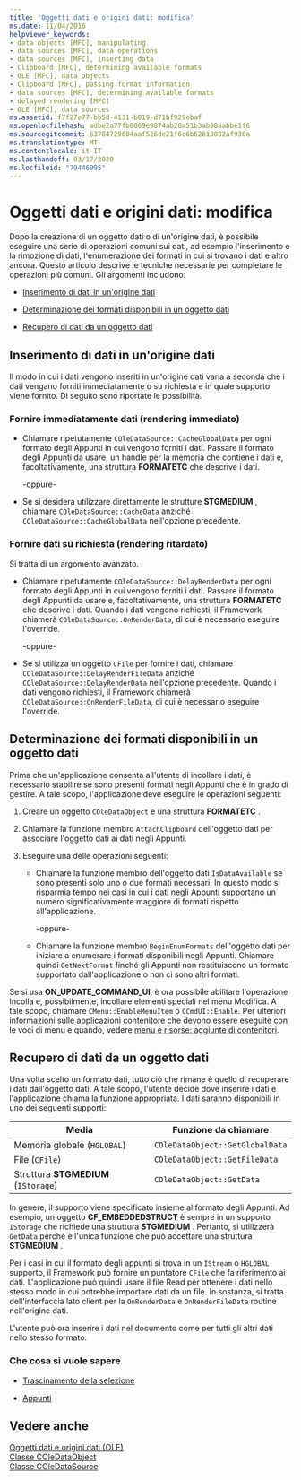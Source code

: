 ```yaml
---
title: 'Oggetti dati e origini dati: modifica'
ms.date: 11/04/2016
helpviewer_keywords:
- data objects [MFC], manipulating
- data sources [MFC], data operations
- data sources [MFC], inserting data
- Clipboard [MFC], determining available formats
- OLE [MFC], data objects
- Clipboard [MFC], passing format information
- data sources [MFC], determining available formats
- delayed rendering [MFC]
- OLE [MFC], data sources
ms.assetid: f7f27e77-bb5d-4131-b819-d71bf929ebaf
ms.openlocfilehash: adbe2a77fb0069e9874ab20a51b3ab08aabbe1f6
ms.sourcegitcommit: 63784729604aaf526de21f6c6b62813882af930a
ms.translationtype: MT
ms.contentlocale: it-IT
ms.lasthandoff: 03/17/2020
ms.locfileid: "79446995"
---
```

# <a name="data-objects-and-data-sources-manipulation"></a>Oggetti dati e origini dati: modifica

Dopo la creazione di un oggetto dati o di un'origine dati, è possibile eseguire una serie di operazioni comuni sui dati, ad esempio l'inserimento e la rimozione di dati, l'enumerazione dei formati in cui si trovano i dati e altro ancora. Questo articolo descrive le tecniche necessarie per completare le operazioni più comuni. Gli argomenti includono:

- [Inserimento di dati in un'origine dati](#_core_inserting_data_into_a_data_source)

- [Determinazione dei formati disponibili in un oggetto dati](#_core_determining_the_formats_available_in_a_data_object)

- [Recupero di dati da un oggetto dati](#_core_retrieving_data_from_a_data_object)

##  <a name="_core_inserting_data_into_a_data_source"></a>Inserimento di dati in un'origine dati

Il modo in cui i dati vengono inseriti in un'origine dati varia a seconda che i dati vengano forniti immediatamente o su richiesta e in quale supporto viene fornito. Di seguito sono riportate le possibilità.

### <a name="supplying-data-immediately-immediate-rendering"></a>Fornire immediatamente dati (rendering immediato)

- Chiamare ripetutamente `COleDataSource::CacheGlobalData` per ogni formato degli Appunti in cui vengono forniti i dati. Passare il formato degli Appunti da usare, un handle per la memoria che contiene i dati e, facoltativamente, una struttura **FORMATETC** che descrive i dati.

     -oppure-

- Se si desidera utilizzare direttamente le strutture **STGMEDIUM** , chiamare `COleDataSource::CacheData` anziché `COleDataSource::CacheGlobalData` nell'opzione precedente.

### <a name="supplying-data-on-demand-delayed-rendering"></a>Fornire dati su richiesta (rendering ritardato)

Si tratta di un argomento avanzato.

- Chiamare ripetutamente `COleDataSource::DelayRenderData` per ogni formato degli Appunti in cui vengono forniti i dati. Passare il formato degli Appunti da usare e, facoltativamente, una struttura **FORMATETC** che descrive i dati. Quando i dati vengono richiesti, il Framework chiamerà `COleDataSource::OnRenderData`, di cui è necessario eseguire l'override.

     -oppure-

- Se si utilizza un oggetto `CFile` per fornire i dati, chiamare `COleDataSource::DelayRenderFileData` anziché `COleDataSource::DelayRenderData` nell'opzione precedente. Quando i dati vengono richiesti, il Framework chiamerà `COleDataSource::OnRenderFileData`, di cui è necessario eseguire l'override.

##  <a name="_core_determining_the_formats_available_in_a_data_object"></a>Determinazione dei formati disponibili in un oggetto dati

Prima che un'applicazione consenta all'utente di incollare i dati, è necessario stabilire se sono presenti formati negli Appunti che è in grado di gestire. A tale scopo, l'applicazione deve eseguire le operazioni seguenti:

1. Creare un oggetto `COleDataObject` e una struttura **FORMATETC** .

1. Chiamare la funzione membro `AttachClipboard` dell'oggetto dati per associare l'oggetto dati ai dati negli Appunti.

1. Eseguire una delle operazioni seguenti:

   - Chiamare la funzione membro dell'oggetto dati `IsDataAvailable` se sono presenti solo uno o due formati necessari. In questo modo si risparmia tempo nei casi in cui i dati negli Appunti supportano un numero significativamente maggiore di formati rispetto all'applicazione.

     \-oppure-

   - Chiamare la funzione membro `BeginEnumFormats` dell'oggetto dati per iniziare a enumerare i formati disponibili negli Appunti. Chiamare quindi `GetNextFormat` finché gli Appunti non restituiscono un formato supportato dall'applicazione o non ci sono altri formati.

Se si usa **ON_UPDATE_COMMAND_UI**, è ora possibile abilitare l'operazione Incolla e, possibilmente, incollare elementi speciali nel menu Modifica. A tale scopo, chiamare `CMenu::EnableMenuItem` o `CCmdUI::Enable`. Per ulteriori informazioni sulle applicazioni contenitore che devono essere eseguite con le voci di menu e quando, vedere [menu e risorse: aggiunte di contenitori](../mfc/menus-and-resources-container-additions.md).

##  <a name="_core_retrieving_data_from_a_data_object"></a>Recupero di dati da un oggetto dati

Una volta scelto un formato dati, tutto ciò che rimane è quello di recuperare i dati dall'oggetto dati. A tale scopo, l'utente decide dove inserire i dati e l'applicazione chiama la funzione appropriata. I dati saranno disponibili in uno dei seguenti supporti:

|Media|Funzione da chiamare|
|------------|----------------------|
|Memoria globale (`HGLOBAL`)|`COleDataObject::GetGlobalData`|
|File (`CFile`)|`COleDataObject::GetFileData`|
|Struttura **STGMEDIUM** (`IStorage`)|`COleDataObject::GetData`|

In genere, il supporto viene specificato insieme al formato degli Appunti. Ad esempio, un oggetto **CF_EMBEDDEDSTRUCT** è sempre in un supporto `IStorage` che richiede una struttura **STGMEDIUM** . Pertanto, si utilizzerà `GetData` perché è l'unica funzione che può accettare una struttura **STGMEDIUM** .

Per i casi in cui il formato degli appunti si trova in un `IStream` o `HGLOBAL` supporto, il Framework può fornire un puntatore `CFile` che fa riferimento ai dati. L'applicazione può quindi usare il file Read per ottenere i dati nello stesso modo in cui potrebbe importare dati da un file. In sostanza, si tratta dell'interfaccia lato client per la `OnRenderData` e `OnRenderFileData` routine nell'origine dati.

L'utente può ora inserire i dati nel documento come per tutti gli altri dati nello stesso formato.

### <a name="what-do-you-want-to-know-more-about"></a>Che cosa si vuole sapere

- [Trascinamento della selezione](../mfc/drag-and-drop-ole.md)

- [Appunti](../mfc/clipboard.md)

## <a name="see-also"></a>Vedere anche

[Oggetti dati e origini dati (OLE)](../mfc/data-objects-and-data-sources-ole.md)<br/>
[Classe COleDataObject](../mfc/reference/coledataobject-class.md)<br/>
[Classe COleDataSource](../mfc/reference/coledatasource-class.md)
